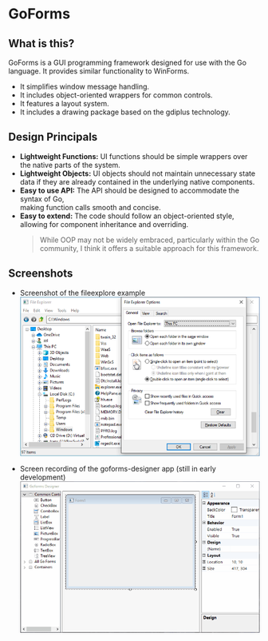 # GoForms

## What is this?
GoForms is a GUI programming framework designed for use with the Go language.
It provides similar functionality to WinForms.

- It simplifies window message handling.
- It includes object-oriented wrappers for common controls.
- It features a layout system.
- It includes a drawing package based on the gdiplus technology.

## Design Principals

- **Lightweight Functions:** UI functions should be simple wrappers
  over the native parts of the system.
- **Lightweight Objects:** UI objects should not maintain unnecessary state data if 
  they are already contained in the underlying native components.
- **Easy to use API:** The API should be designed to accommodate the syntax of Go,  
  making function calls smooth and concise.   
- **Easy to extend:** The code should follow an object-oriented style, 
  allowing for component inheritance and overriding.
  > While OOP may not be widely embraced, particularly within the Go community, 
  > I think it offers a suitable approach for this framework.

## Screenshots

* Screenshot of the fileexplore example
![fileexplore.png](https://github.com/zzl/goforms/blob/assets/fileexplorer.png?raw=true)

* Screen recording of the goforms-designer app (still in early development)
![designer.gif](https://github.com/zzl/goforms/blob/assets/designer.gif?raw=true)

